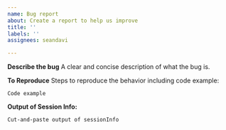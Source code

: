 ```yaml
---
name: Bug report
about: Create a report to help us improve
title: ''
labels: ''
assignees: seandavi

---
```


**Describe the bug**
A clear and concise description of what the bug is.

**To Reproduce**
Steps to reproduce the behavior including code example:

```
Code example
```

**Output of Session Info:**

```
Cut-and-paste output of sessionInfo
```
